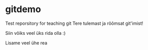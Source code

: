 # gitdemo
Test reporsitory for teaching git
Tere tulemast ja rõõmsat git'imist!

Siin võiks veel üks rida olla :)

Lisame veel ühe rea
